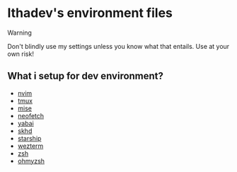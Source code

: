 # Ithadev's environment files

> [!WARNING]
> Don't blindly use my settings unless you know what that entails.
> Use at your own risk!

## What i setup for dev environment?

- [nvim](https://github.com/neovim/neovim)
- [tmux](https://github.com/tmux/tmux)
- [mise](https://github.com/jdx/mise)
- [neofetch](https://github.com/dylanaraps/neofetch)
- [yabai](https://github.com/koekeishiya/yabai)
- [skhd](https://github.com/koekeishiya/skhd)
- [starship](https://github.com/starship/starship)
- [wezterm](https://github.com/wez/wezterm)
- [zsh](https://github.com/zsh-users/zsh)
- [ohmyzsh](https://github.com/ohmyzsh/ohmyzsh)
